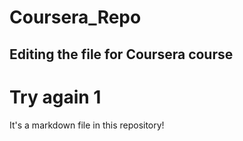 # Coursera_Repo

## Editing the file for Coursera course
# Try again 1


It's a markdown file in this repository!
